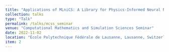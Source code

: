 ```yaml
---
title: "Applications of MLniCS: A Library for Physics-Informed Neural Networks for Reduced Order Parametric Problems"
collection: talks
type: "Talk"
permalink: /talks/mcss_seminar
venue: "Computational Mathematics and Simulation Sciences Seminar"
date: 2022-11-02
location: "École Polytechnique Fédérale de Lausanne, Lausanne, Switzerland"
item: 2
---
```

